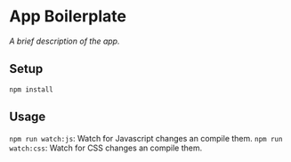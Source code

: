 # App Boilerplate

*A brief description of the app.*

## Setup

`npm install`

## Usage

`npm run watch:js`: Watch for Javascript changes an compile them.
`npm run watch:css`: Watch for CSS changes an compile them.
